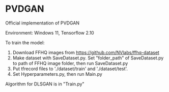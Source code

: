 # PVDGAN

Official implementation of PVDGAN  
  
Environment: Windows 11, Tensorflow 2.10  

To train the model:
1. Download FFHQ images from https://github.com/NVlabs/ffhq-dataset
2. Make dataset with SaveDataset.py. Set "folder_path" of SaveDataset.py to path of FFHQ image folder, then run SaveDataset.py
3. Put tfrecord files to './dataset/train' and './dataset/test'.
4. Set Hyperparameters.py, then run Main.py

Algorithm for DLSGAN is in "Train.py"
